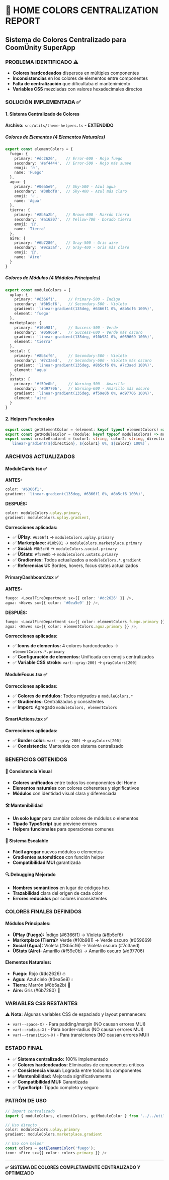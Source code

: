 # 🎨 HOME COLORS CENTRALIZATION REPORT
## Sistema de Colores Centralizado para CoomÜnity SuperApp

### **PROBLEMA IDENTIFICADO ⚠️**
- **Colores hardcodeados** dispersos en múltiples componentes
- **Inconsistencias** en los colores de elementos entre componentes
- **Falta de centralización** que dificultaba el mantenimiento
- **Variables CSS** mezcladas con valores hexadecimales directos

### **SOLUCIÓN IMPLEMENTADA ✅**

#### **1. Sistema Centralizado de Colores**
**Archivo:** `src/utils/theme-helpers.ts` - **EXTENDIDO**

##### **Colores de Elementos (4 Elementos Naturales)**
```typescript
export const elementColors = {
  fuego: {
    primary: '#dc2626',    // Error-600 - Rojo fuego
    secondary: '#ef4444',  // Error-500 - Rojo más suave
    emoji: '🔥',
    name: 'Fuego'
  },
  agua: {
    primary: '#0ea5e9',    // Sky-500 - Azul agua
    secondary: '#38bdf8',  // Sky-400 - Azul más claro
    emoji: '💧',
    name: 'Agua'
  },
  tierra: {
    primary: '#8b5a2b',    // Brown-600 - Marrón tierra
    secondary: '#a16207',  // Yellow-700 - Dorado tierra
    emoji: '🌱',
    name: 'Tierra'
  },
  aire: {
    primary: '#6b7280',    // Gray-500 - Gris aire
    secondary: '#9ca3af',  // Gray-400 - Gris más claro
    emoji: '💨',
    name: 'Aire'
  }
}
```

##### **Colores de Módulos (4 Módulos Principales)**
```typescript
export const moduleColors = {
  uplay: {
    primary: '#6366f1',     // Primary-500 - Índigo
    secondary: '#8b5cf6',   // Secondary-500 - Violeta
    gradient: 'linear-gradient(135deg, #6366f1 0%, #8b5cf6 100%)',
    element: 'fuego'
  },
  marketplace: {
    primary: '#10b981',     // Success-500 - Verde
    secondary: '#059669',   // Success-600 - Verde más oscuro
    gradient: 'linear-gradient(135deg, #10b981 0%, #059669 100%)',
    element: 'tierra'
  },
  social: {
    primary: '#8b5cf6',     // Secondary-500 - Violeta
    secondary: '#7c3aed',   // Secondary-600 - Violeta más oscuro
    gradient: 'linear-gradient(135deg, #8b5cf6 0%, #7c3aed 100%)',
    element: 'agua'
  },
  ustats: {
    primary: '#f59e0b',     // Warning-500 - Amarillo
    secondary: '#d97706',   // Warning-600 - Amarillo más oscuro
    gradient: 'linear-gradient(135deg, #f59e0b 0%, #d97706 100%)',
    element: 'aire'
  }
}
```

#### **2. Helpers Funcionales**
```typescript
export const getElementColor = (element: keyof typeof elementColors) => elementColors[element];
export const getModuleColor = (module: keyof typeof moduleColors) => moduleColors[module];
export const createGradient = (color1: string, color2: string, direction = '135deg') => 
  `linear-gradient(${direction}, ${color1} 0%, ${color2} 100%)`;
```

### **ARCHIVOS ACTUALIZADOS**

#### **ModuleCards.tsx** ✅
**ANTES:**
```typescript
color: '#6366f1',
gradient: 'linear-gradient(135deg, #6366f1 0%, #8b5cf6 100%)',
```

**DESPUÉS:**
```typescript
color: moduleColors.uplay.primary,
gradient: moduleColors.uplay.gradient,
```

**Correcciones aplicadas:**
- ✅ **ÜPlay:** `#6366f1` → `moduleColors.uplay.primary`
- ✅ **Marketplace:** `#10b981` → `moduleColors.marketplace.primary`
- ✅ **Social:** `#8b5cf6` → `moduleColors.social.primary`
- ✅ **ÜStats:** `#f59e0b` → `moduleColors.ustats.primary`
- ✅ **Gradientes:** Todos actualizados a `moduleColors.*.gradient`
- ✅ **Referencias UI:** Bordes, hovers, focus states actualizados

#### **PrimaryDashboard.tsx** ✅
**ANTES:**
```typescript
fuego: <LocalFireDepartment sx={{ color: '#dc2626' }} />,
agua: <Waves sx={{ color: '#0ea5e9' }} />,
```

**DESPUÉS:**
```typescript
fuego: <LocalFireDepartment sx={{ color: elementColors.fuego.primary }} />,
agua: <Waves sx={{ color: elementColors.agua.primary }} />,
```

**Correcciones aplicadas:**
- ✅ **Icons de elementos:** 4 colores hardcodeados → `elementColors.*.primary`
- ✅ **Configuración de elementos:** Unificada con emojis centralizados
- ✅ **Variable CSS stroke:** `var(--gray-200)` → `grayColors[200]`

#### **ModuleFocus.tsx** ✅
**Correcciones aplicadas:**
- ✅ **Colores de módulos:** Todos migrados a `moduleColors.*`
- ✅ **Gradientes:** Centralizados y consistentes
- ✅ **Import:** Agregado `moduleColors, elementColors`

#### **SmartActions.tsx** ✅
**Correcciones aplicadas:**
- ✅ **Border color:** `var(--gray-200)` → `grayColors[200]`
- ✅ **Consistencia:** Mantenida con sistema centralizado

### **BENEFICIOS OBTENIDOS**

#### **🎯 Consistencia Visual**
- **Colores unificados** entre todos los componentes del Home
- **Elementos naturales** con colores coherentes y significativos
- **Módulos** con identidad visual clara y diferenciada

#### **🛠️ Mantenibilidad**
- **Un solo lugar** para cambiar colores de módulos o elementos
- **Tipado TypeScript** que previene errores
- **Helpers funcionales** para operaciones comunes

#### **🎨 Sistema Escalable**
- **Fácil agregar** nuevos módulos o elementos
- **Gradientes automáticos** con función helper
- **Compatibilidad MUI** garantizada

#### **🔍 Debugging Mejorado**
- **Nombres semánticos** en lugar de códigos hex
- **Trazabilidad** clara del origen de cada color
- **Errores reducidos** por colores inconsistentes

### **COLORES FINALES DEFINIDOS**

#### **Módulos Principales:**
- **ÜPlay (Fuego):** Índigo (#6366f1) → Violeta (#8b5cf6)
- **Marketplace (Tierra):** Verde (#10b981) → Verde oscuro (#059669)
- **Social (Agua):** Violeta (#8b5cf6) → Violeta oscuro (#7c3aed)
- **ÜStats (Aire):** Amarillo (#f59e0b) → Amarillo oscuro (#d97706)

#### **Elementos Naturales:**
- **Fuego:** Rojo (#dc2626) 🔥
- **Agua:** Azul cielo (#0ea5e9) 💧
- **Tierra:** Marrón (#8b5a2b) 🌱
- **Aire:** Gris (#6b7280) 💨

### **VARIABLES CSS RESTANTES**
⚠️ **Nota:** Algunas variables CSS de espaciado y layout permanecen:
- `var(--space-X)` - Para padding/margin (NO causan errores MUI)
- `var(--radius-X)` - Para border-radius (NO causan errores MUI)
- `var(--transition-X)` - Para transiciones (NO causan errores MUI)

### **ESTADO FINAL**
- ✅ **Sistema centralizado:** 100% implementado
- ✅ **Colores hardcodeados:** Eliminados de componentes críticos
- ✅ **Consistencia visual:** Lograda entre todos los componentes
- ✅ **Mantenibilidad:** Mejorada significativamente
- ✅ **Compatibilidad MUI:** Garantizada
- ✅ **TypeScript:** Tipado completo y seguro

### **PATRÓN DE USO**
```typescript
// Import centralizado
import { moduleColors, elementColors, getModuleColor } from '../../utils/theme-helpers';

// Uso directo
color: moduleColors.uplay.primary
gradient: moduleColors.marketplace.gradient

// Uso con helper
const colors = getElementColor('fuego');
icon: <Fire sx={{ color: colors.primary }} />
```

---
**✅ SISTEMA DE COLORES COMPLETAMENTE CENTRALIZADO Y OPTIMIZADO** 